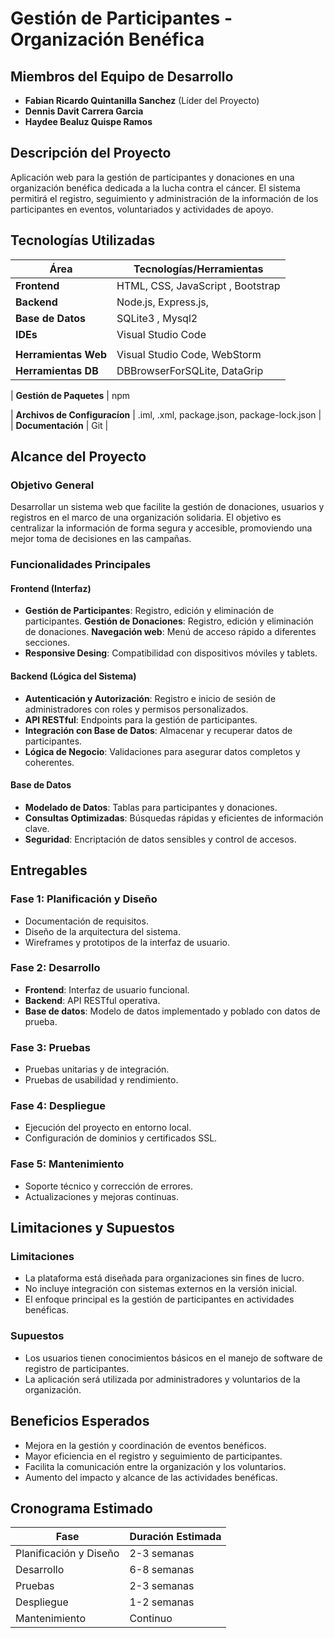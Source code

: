 # Gestión de Participantes - Organización Benéfica

## Miembros del Equipo de Desarrollo
- **Fabian Ricardo Quintanilla Sanchez** (Líder del Proyecto)
- **Dennis Davit Carrera Garcia**
- **Haydee Bealuz Quispe Ramos**

## Descripción del Proyecto
Aplicación web para la gestión de participantes y donaciones en una organización benéfica dedicada a la lucha contra el cáncer. El sistema permitirá el registro, seguimiento y administración de la información de los participantes en eventos, voluntariados y actividades de apoyo.

## Tecnologías Utilizadas
| Área           | Tecnologías/Herramientas                          |
|----------------|--------------------------------------------------|
| **Frontend**   | HTML, CSS, JavaScript , Bootstrap                           |
| **Backend**    | Node.js, Express.js,                            |
| **Base de Datos** | SQLite3 , Mysql2                                       |
| **IDEs**       | Visual Studio Code
                   |
| **Herramientas Web** | Visual Studio Code, WebStorm               |
| **Herramientas DB** | DBBrowserForSQLite, DataGrip

| **Gestión de Paquetes** |  npm

| **Archivos de Configuracíon** | .iml, .xml, package.json, package-lock.json
              |
| **Documentación** | Git                                           |

## Alcance del Proyecto

### Objetivo General
Desarrollar un sistema web que facilite la gestión de donaciones, usuarios y registros en el marco de una organización solidaria. El objetivo es centralizar la información de forma segura y accesible, promoviendo una mejor toma de decisiones en las campañas.

### Funcionalidades Principales

#### Frontend (Interfaz)
- **Gestión de Participantes**: Registro, edición y eliminación de participantes.
**Gestión de Donaciones**: Registro, edición y eliminación de donaciones.
**Navegación web**: Menú de acceso rápido a diferentes
 secciones.
- **Responsive Desing**: Compatibilidad con dispositivos móviles y tablets.

#### Backend (Lógica del Sistema)
- **Autenticación y Autorización**: Registro e inicio de sesión de administradores con roles y permisos personalizados.
- **API RESTful**: Endpoints para la gestión de participantes.
- **Integración con Base de Datos**: Almacenar y recuperar datos de participantes.
- **Lógica de Negocio**: Validaciones para asegurar datos completos y coherentes.

#### Base de Datos
- **Modelado de Datos**: Tablas para participantes y donaciones.
- **Consultas Optimizadas**: Búsquedas rápidas y eficientes de información clave.
- **Seguridad**: Encriptación de datos sensibles y control de accesos.

## Entregables

### Fase 1: Planificación y Diseño
- Documentación de requisitos.
- Diseño de la arquitectura del sistema.
- Wireframes y prototipos de la interfaz de usuario.

### Fase 2: Desarrollo
- **Frontend**: Interfaz de usuario funcional.
- **Backend**: API RESTful operativa.
- **Base de datos**: Modelo de datos implementado y poblado con datos de prueba.

### Fase 3: Pruebas
- Pruebas unitarias y de integración.
- Pruebas de usabilidad y rendimiento.

### Fase 4: Despliegue
- Ejecución del proyecto en entorno local.
- Configuración de dominios y certificados SSL.

### Fase 5: Mantenimiento
- Soporte técnico y corrección de errores.
- Actualizaciones y mejoras continuas.

## Limitaciones y Supuestos

### Limitaciones
- La plataforma está diseñada para organizaciones sin fines de lucro.
- No incluye integración con sistemas externos en la versión inicial.
- El enfoque principal es la gestión de participantes en actividades benéficas.

### Supuestos
- Los usuarios tienen conocimientos básicos en el manejo de software de registro de participantes.
- La aplicación será utilizada por administradores y voluntarios de la organización.

## Beneficios Esperados
- Mejora en la gestión y coordinación de eventos benéficos.
- Mayor eficiencia en el registro y seguimiento de participantes.
- Facilita la comunicación entre la organización y los voluntarios.
- Aumento del impacto y alcance de las actividades benéficas.

## Cronograma Estimado
| Fase                          | Duración Estimada   |
|-------------------------------|--------------------|
| Planificación y Diseño        | 2-3 semanas        |
| Desarrollo                    | 6-8 semanas        |
| Pruebas                       | 2-3 semanas        |
| Despliegue                    | 1-2 semanas        |
| Mantenimiento                 | Continuo           |
